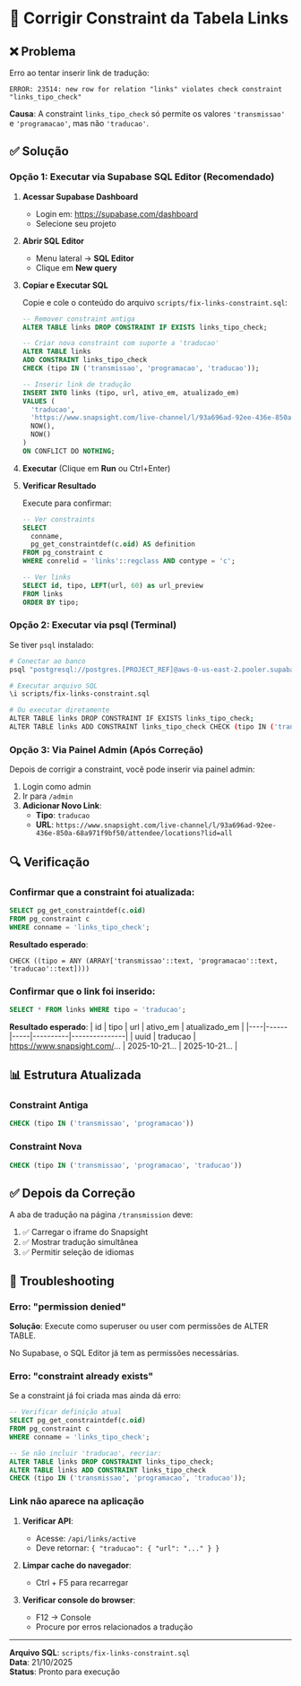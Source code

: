 # 🔧 Corrigir Constraint da Tabela Links

## ❌ Problema

Erro ao tentar inserir link de tradução:
```
ERROR: 23514: new row for relation "links" violates check constraint "links_tipo_check"
```

**Causa**: A constraint `links_tipo_check` só permite os valores `'transmissao'` e `'programacao'`, mas não `'traducao'`.

## ✅ Solução

### Opção 1: Executar via Supabase SQL Editor (Recomendado)

1. **Acessar Supabase Dashboard**
   - Login em: https://supabase.com/dashboard
   - Selecione seu projeto

2. **Abrir SQL Editor**
   - Menu lateral → **SQL Editor**
   - Clique em **New query**

3. **Copiar e Executar SQL**
   
   Copie e cole o conteúdo do arquivo `scripts/fix-links-constraint.sql`:

   ```sql
   -- Remover constraint antiga
   ALTER TABLE links DROP CONSTRAINT IF EXISTS links_tipo_check;

   -- Criar nova constraint com suporte a 'traducao'
   ALTER TABLE links 
   ADD CONSTRAINT links_tipo_check 
   CHECK (tipo IN ('transmissao', 'programacao', 'traducao'));

   -- Inserir link de tradução
   INSERT INTO links (tipo, url, ativo_em, atualizado_em)
   VALUES (
     'traducao',
     'https://www.snapsight.com/live-channel/l/93a696ad-92ee-436e-850a-68a971f9bf50/attendee/locations?lid=all',
     NOW(),
     NOW()
   )
   ON CONFLICT DO NOTHING;
   ```

4. **Executar** (Clique em **Run** ou Ctrl+Enter)

5. **Verificar Resultado**
   
   Execute para confirmar:
   ```sql
   -- Ver constraints
   SELECT 
     conname,
     pg_get_constraintdef(c.oid) AS definition
   FROM pg_constraint c
   WHERE conrelid = 'links'::regclass AND contype = 'c';

   -- Ver links
   SELECT id, tipo, LEFT(url, 60) as url_preview 
   FROM links 
   ORDER BY tipo;
   ```

### Opção 2: Executar via psql (Terminal)

Se tiver `psql` instalado:

```bash
# Conectar ao banco
psql "postgresql://postgres.[PROJECT_REF]@aws-0-us-east-2.pooler.supabase.com:6543/postgres"

# Executar arquivo SQL
\i scripts/fix-links-constraint.sql

# Ou executar diretamente
ALTER TABLE links DROP CONSTRAINT IF EXISTS links_tipo_check;
ALTER TABLE links ADD CONSTRAINT links_tipo_check CHECK (tipo IN ('transmissao', 'programacao', 'traducao'));
```

### Opção 3: Via Painel Admin (Após Correção)

Depois de corrigir a constraint, você pode inserir via painel admin:

1. Login como admin
2. Ir para `/admin`
3. **Adicionar Novo Link**:
   - **Tipo**: `traducao`
   - **URL**: `https://www.snapsight.com/live-channel/l/93a696ad-92ee-436e-850a-68a971f9bf50/attendee/locations?lid=all`

## 🔍 Verificação

### Confirmar que a constraint foi atualizada:

```sql
SELECT pg_get_constraintdef(c.oid) 
FROM pg_constraint c 
WHERE conname = 'links_tipo_check';
```

**Resultado esperado**:
```
CHECK ((tipo = ANY (ARRAY['transmissao'::text, 'programacao'::text, 'traducao'::text])))
```

### Confirmar que o link foi inserido:

```sql
SELECT * FROM links WHERE tipo = 'traducao';
```

**Resultado esperado**:
| id | tipo | url | ativo_em | atualizado_em |
|----|------|-----|----------|---------------|
| uuid | traducao | https://www.snapsight.com/... | 2025-10-21... | 2025-10-21... |

## 📊 Estrutura Atualizada

### Constraint Antiga
```sql
CHECK (tipo IN ('transmissao', 'programacao'))
```

### Constraint Nova
```sql
CHECK (tipo IN ('transmissao', 'programacao', 'traducao'))
```

## ✅ Depois da Correção

A aba de tradução na página `/transmission` deve:

1. ✅ Carregar o iframe do Snapsight
2. ✅ Mostrar tradução simultânea
3. ✅ Permitir seleção de idiomas

## 🚨 Troubleshooting

### Erro: "permission denied"

**Solução**: Execute como superuser ou user com permissões de ALTER TABLE.

No Supabase, o SQL Editor já tem as permissões necessárias.

### Erro: "constraint already exists"

Se a constraint já foi criada mas ainda dá erro:

```sql
-- Verificar definição atual
SELECT pg_get_constraintdef(c.oid) 
FROM pg_constraint c 
WHERE conname = 'links_tipo_check';

-- Se não incluir 'traducao', recriar:
ALTER TABLE links DROP CONSTRAINT links_tipo_check;
ALTER TABLE links ADD CONSTRAINT links_tipo_check 
CHECK (tipo IN ('transmissao', 'programacao', 'traducao'));
```

### Link não aparece na aplicação

1. **Verificar API**:
   - Acesse: `/api/links/active`
   - Deve retornar: `{ "traducao": { "url": "..." } }`

2. **Limpar cache do navegador**:
   - Ctrl + F5 para recarregar

3. **Verificar console do browser**:
   - F12 → Console
   - Procure por erros relacionados a tradução

---

**Arquivo SQL**: `scripts/fix-links-constraint.sql`  
**Data**: 21/10/2025  
**Status**: Pronto para execução
